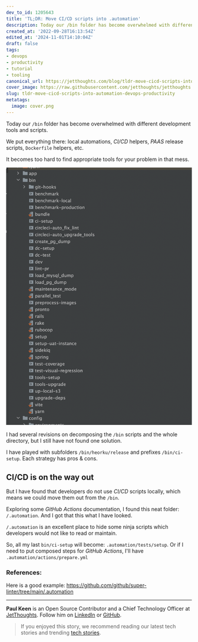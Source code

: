 ```yaml
---
dev_to_id: 1205643
title: 'TL;DR: Move CI/CD scripts into .automation'
description: Today our /bin folder has become overwhelmed with different development tools and scripts.  We put...
created_at: '2022-09-28T16:13:54Z'
edited_at: '2024-11-01T14:10:04Z'
draft: false
tags:
- devops
- productivity
- tutorial
- tooling
canonical_url: https://jetthoughts.com/blog/tldr-move-cicd-scripts-into-automation-devops-productivity/
cover_image: https://raw.githubusercontent.com/jetthoughts/jetthoughts.github.io/master/content/blog/tldr-move-cicd-scripts-into-automation-devops-productivity/cover.png
slug: tldr-move-cicd-scripts-into-automation-devops-productivity
metatags:
  image: cover.png
---
```

Today our `/bin` folder has become overwhelmed with different development tools and scripts.

We put everything there: local automations, _CI/CD_ helpers, _PAAS_ release scripts, `Dockerfile` helpers, etc.

It becomes too hard to find appropriate tools for your problem in that mess. 

![Messy bin folder](file_0.png)

I had several revisions on decomposing the `/bin` scripts and the whole directory, but I still have not found one solution.

I have played with subfolders `/bin/heorku/release` and prefixes `/bin/ci-setup`. Each strategy has pros & cons. 

## CI/CD is on the way out

But I have found that developers do not use _CI/CD_ scripts locally, which means we could move them out from the `/bin`.

Exploring some _GitHub Actions_ documentation, I found this neat folder: `/.automation`. And I got that this what I have looked.

`/.automation` is an excellent place to hide some ninja scripts which developers would not like to read or maintain.

So, all my last `bin/ci-setup` will become: `.automation/tests/setup`. Or if I need to put composed steps for _GitHub Actions_, I'll have `.automation/actions/prepare.yml`

### References:

Here is a good example: https://github.com/github/super-linter/tree/main/.automation

---

**Paul Keen** is an Open Source Contributor and a Chief Technology Officer at [JetThoughts](https://www.jetthoughts.com). Follow him on [LinkedIn](https://www.linkedin.com/in/paul-keen/) or [GitHub](https://github.com/pftg).
> If you enjoyed this story, we recommend reading our latest tech stories and trending [tech stories](https://jtway.co/trending).
